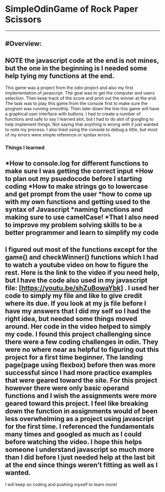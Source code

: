# SimpleOdinGame of Rock Paper Scissors 
---
#Overview:
---
NOTE the javascript code at the end is not mines, but the one in the beginning is I needed some help tying my functions at the end. 
---
This game was a project from the odin project and also my first implementation of javascript. The goal was to get the computer and users selection. Then keep track of the score and print out the winner at the end. The task was to play this game from the console first to make sure the program was running smoothly. Then later down the line this game will have a graphical user interface with buttons. I had to create a number of functions and safe to say I learned alot, but I had to do alot of googling to help implement things. Not saying that anything is wrong with it just wanted to note my process. I also tried using the console to debug a little, but most of my errors were simple reference or syntax errors. 
### Things I learned 
*How to console.log for different functions to make sure I was getting the correct input
*How to plan out my psuedocode before I starting coding 
*How to make strings go to lowercase and get prompt from the user
*how to come up with my own functions and getting used to the syntax of Javascript
*naming functions and making sure to use camelCase!
*That I also need to improve my problem solving skills to be a better programmer and learn to simplify my code
---
I figured out most of the functions except for the game() and checkWinner() functions which I had to watch a youtube video on how to figure the rest. Here is the link to the video if you need help, but I have the code also used in my javascript file: [https://youtu.be/shZuBowaYbk] . I used her code to simply my file and like to give credit where its due. If you look at my js file before I have my answers that I did my self so I had the right idea, but needed some things moved around. Her code in the video helped to simply my code. I found this project challenging since there were a few coding challenges in odin. They were no where near as helpful to figuring out this project for a first time beginner. The landing page(page using flexbox) before then was more successful since I had more practice examples that were geared toward the site. For this project however there were only basic operand functions and I wish the assignments were more geared toward this project. I feel like breaking down the function in assignments would of been less overwhelming as a project using javascript for the first time. I referenced the fundamentals many times and googled as much as I could before watching the video. I hope this helps someone I understand javascript so much more than I did before I just needed help at the last bit at the end since things weren't fitting as well as I wanted. 
---
I will keep on coding and pushing myself to learn more!
